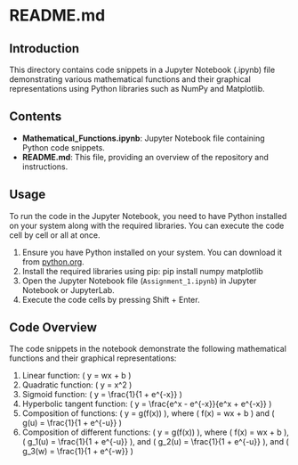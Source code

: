 # README.md

## Introduction
This directory contains code snippets in a Jupyter Notebook (.ipynb) file demonstrating various mathematical functions and their graphical representations using Python libraries such as NumPy and Matplotlib.

## Contents
- **Mathematical_Functions.ipynb**: Jupyter Notebook file containing Python code snippets.
- **README.md**: This file, providing an overview of the repository and instructions.

## Usage
To run the code in the Jupyter Notebook, you need to have Python installed on your system along with the required libraries. You can execute the code cell by cell or all at once. 

1. Ensure you have Python installed on your system. You can download it from [python.org](https://www.python.org/downloads/).
2. Install the required libraries using pip:
pip install numpy matplotlib
3. Open the Jupyter Notebook file (`Assignment_1.ipynb`) in Jupyter Notebook or JupyterLab.
4. Execute the code cells by pressing Shift + Enter.

## Code Overview
The code snippets in the notebook demonstrate the following mathematical functions and their graphical representations:

1. Linear function: \( y = wx + b \)
2. Quadratic function: \( y = x^2 \)
3. Sigmoid function: \( y = \frac{1}{1 + e^{-x}} \)
4. Hyperbolic tangent function: \( y = \frac{e^x - e^{-x}}{e^x + e^{-x}} \)
5. Composition of functions: \( y = g(f(x)) \), where \( f(x) = wx + b \) and \( g(u) = \frac{1}{1 + e^{-u}} \)
6. Composition of different functions: \( y = g(f(x)) \), where \( f(x) = wx + b \), \( g_1(u) = \frac{1}{1 + e^{-u}} \), and \( g_2(u) = \frac{1}{1 + e^{-u}} \), and \( g_3(w) = \frac{1}{1 + e^{-w}} \)


